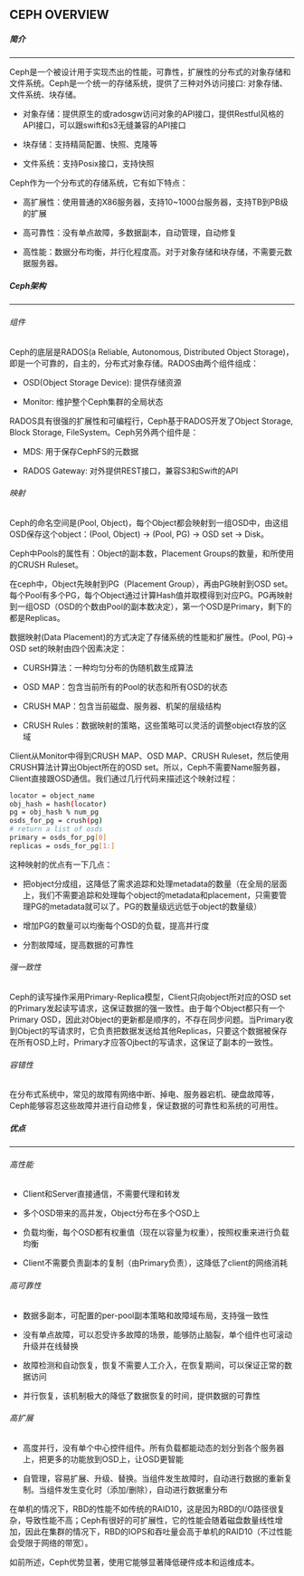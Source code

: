 CEPH OVERVIEW
----------------------------------------------------

##### 简介
----------------------------------------------------

Ceph是一个被设计用于实现杰出的性能，可靠性，扩展性的分布式的对象存储和文件系统。Ceph是一个统一的存储系统，提供了三种对外访问接口: 对象存储、文件系统、块存储。

* 对象存储：提供原生的或radosgw访问对象的API接口，提供Restful风格的API接口，可以跟swift和s3无缝兼容的API接口

* 块存储：支持精简配置、快照、克隆等

* 文件系统：支持Posix接口，支持快照

Ceph作为一个分布式的存储系统，它有如下特点：

* 高扩展性：使用普通的X86服务器，支持10~1000台服务器，支持TB到PB级的扩展

* 高可靠性：没有单点故障，多数据副本，自动管理，自动修复

* 高性能：数据分布均衡，并行化程度高。对于对象存储和块存储，不需要元数据服务器。


##### Ceph架构
----------------------------------------------------

###### 组件

Ceph的底层是RADOS(a Reliable, Autonomous, Distributed Object Storage)，即是一个可靠的，自主的，分布式对象存储。RADOS由两个组件组成：

* OSD(Object Storage Device): 提供存储资源

* Monitor: 维护整个Ceph集群的全局状态

RADOS具有很强的扩展性和可编程行，Ceph基于RADOS开发了Object Storage, Block Storage, FileSystem。Ceph另外两个组件是：

* MDS: 用于保存CephFS的元数据

* RADOS Gateway: 对外提供REST接口，兼容S3和Swift的API


###### 映射

Ceph的命名空间是(Pool, Object)，每个Object都会映射到一组OSD中，由这组OSD保存这个object：(Pool, Object) -> (Pool, PG) -> OSD set -> Disk。

Ceph中Pools的属性有：Object的副本数，Placement Groups的数量，和所使用的CRUSH Ruleset。

在ceph中，Object先映射到PG（Placement Group），再由PG映射到OSD set。每个Pool有多个PG，每个Object通过计算Hash值并取模得到对应PG。PG再映射到一组OSD（OSD的个数由Pool的副本数决定），第一个OSD是Primary，剩下的都是Replicas。

数据映射(Data Placement)的方式决定了存储系统的性能和扩展性。(Pool, PG)-> OSD set的映射由四个因素决定：

* CURSH算法：一种均匀分布的伪随机数生成算法

* OSD MAP：包含当前所有的Pool的状态和所有OSD的状态

* CRUSH MAP：包含当前磁盘、服务器、机架的层级结构

* CRUSH Rules：数据映射的策略，这些策略可以灵活的调整object存放的区域


Client从Monitor中得到CRUSH MAP、OSD MAP、CRUSH Ruleset，然后使用CRUSH算法计算出Object所在的OSD set。所以，Ceph不需要Name服务器，Client直接跟OSD通信。我们通过几行代码来描述这个映射过程：

```bash
locator = object_name 
obj_hash = hash(locator)
pg = obj_hash % num_pg
osds_for_pg = crush(pg)
# return a list of osds
primary = osds_for_pg[0]
replicas = osds_for_pg[1:]
```

这种映射的优点有一下几点：

* 把object分成组，这降低了需求追踪和处理metadata的数量（在全局的层面上，我们不需要追踪和处理每个object的metadata和placement，只需要管理PG的metadata就可以了。PG的数量级远远低于object的数量级）

* 增加PG的数量可以均衡每个OSD的负载，提高并行度

* 分割故障域，提高数据的可靠性

###### 强一致性

Ceph的读写操作采用Primary-Replica模型，Client只向object所对应的OSD set的Primary发起读写请求，这保证数据的强一致性。由于每个Object都只有一个Primary OSD，因此对Object的更新都是顺序的，不存在同步问题。当Primary收到Object的写请求时，它负责把数据发送给其他Replicas，只要这个数据被保存在所有OSD上时，Primary才应答Ojbect的写请求，这保证了副本的一致性。


###### 容错性

在分布式系统中，常见的故障有网络中断、掉电、服务器宕机、硬盘故障等，Ceph能够容忍这些故障并进行自动修复，保证数据的可靠性和系统的可用性。


##### 优点
----------------------------------------------------

###### 高性能

* Client和Server直接通信，不需要代理和转发

* 多个OSD带来的高并发，Object分布在多个OSD上

* 负载均衡，每个OSD都有权重值（现在以容量为权重），按照权重来进行负载均衡

* Client不需要负责副本的复制（由Primary负责），这降低了client的网络消耗

###### 高可靠性

* 数据多副本，可配置的per-pool副本策略和故障域布局，支持强一致性

* 没有单点故障，可以忍受许多故障的场景，能够防止脑裂，单个组件也可滚动升级并在线替换

* 故障检测和自动恢复，恢复不需要人工介入，在恢复期间，可以保证正常的数据访问

* 并行恢复，该机制极大的降低了数据恢复的时间，提供数据的可靠性


###### 高扩展

* 高度并行，没有单个中心控件组件。所有负载都能动态的划分到各个服务器上，把更多的功能放到OSD上，让OSD更智能

* 自管理，容易扩展、升级、替换。当组件发生故障时，自动进行数据的重新复制。当组件发生变化时（添加/删除），自动进行数据重分布

在单机的情况下，RBD的性能不如传统的RAID10，这是因为RBD的I/O路径很复杂，导致性能不高；Ceph有很好的可扩展性，它的性能会随着磁盘数量线性增加，因此在集群的情况下，RBD的IOPS和吞吐量会高于单机的RAID10（不过性能会受限于网络的带宽）。

如前所述，Ceph优势显著，使用它能够显著降低硬件成本和运维成本。
